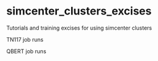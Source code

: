 # simcenter_clusters_excises
Tutorials and training excises for using simcenter clusters

TN117 job runs


QBERT job runs


